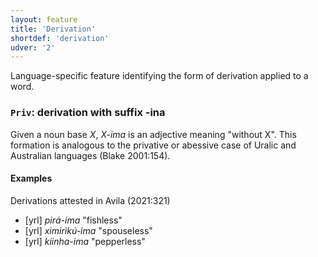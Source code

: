 ```yaml
---
layout: feature
title: 'Derivation'
shortdef: 'derivation'
udver: '2'
---
```


Language-specific feature identifying the form of derivation applied to a word.

### <a name="Priv">`Priv`</a>: derivation with suffix -ina

Given a noun base *X*, *X-ima* is an adjective meaning "without X". This formation is analogous to the privative or abessive case of Uralic and Australian languages (Blake 2001:154).

#### Examples

Derivations attested in Avila (2021:321)

* [yrl] _pirá-ima_ "fishless"
* [yrl] _ximirikú-ima_ "spouseless"
* [yrl] _kiinha-ima_ "pepperless"


<!-- Interlanguage links updated So kvě 14 19:02:12 CEST 2022 -->
